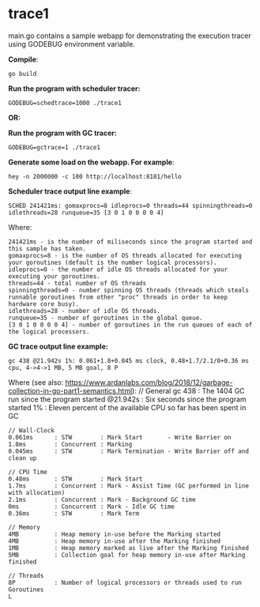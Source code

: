 # trace1
main.go contains a sample webapp for demonstrating the execution tracer using GODEBUG environment variable. 

**Compile**:

    go build
       

**Run the program with scheduler tracer:**

    GODEBUG=schedtrace=1000 ./trace1

**OR:**

**Run the program with GC tracer:**

    GODEBUG=gctrace=1 ./trace1
  
**Generate some load on the webapp. For example**:

    hey -n 2000000 -c 100 http://localhost:8181/hello
    
**Scheduler trace output line example**:

    SCHED 241421ms: gomaxprocs=8 idleprocs=0 threads=44 spinningthreads=0 idlethreads=28 runqueue=35 [3 0 1 0 0 0 0 4]
    
Where:

    241421ms - is the number of miliseconds since the program started and this sample has taken.
    gomaxprocs=8 - is the number of OS threads allocated for executing your goroutines (default is the number logical processors).
    idleprocs=0 - the number of idle OS threads allocated for your executing your goroutines.
    threads=44 - total number of OS threads
    spinningthreads=0 - number spinning OS threads (threads which steals runnable goroutines from other "proc" threads in order to keep hardware core busy).
    idlethreads=28 - number of idle OS threads.
    runqueue=35 - number of goroutines in the global queue.
    [3 0 1 0 0 0 0 4] - number of goroutines in the run queues of each of the logical processors.
     
**GC trace output line example:**

    gc 438 @21.942s 1%: 0.061+1.8+0.045 ms clock, 0.48+1.7/2.1/0+0.36 ms cpu, 4->4->1 MB, 5 MB goal, 8 P
    
Where (see also: https://www.ardanlabs.com/blog/2018/12/garbage-collection-in-go-part1-semantics.html):
    // General
    gc 438       : The 1404 GC run since the program started
    @21.942s     : Six seconds since the program started
    1%           : Eleven percent of the available CPU so far has been spent in GC
    
    // Wall-Clock
    0.061ms      : STW        : Mark Start       - Write Barrier on
    1.8ms        : Concurrent : Marking
    0.045ms      : STW        : Mark Termination - Write Barrier off and clean up
    
    // CPU Time
    0.48ms       : STW        : Mark Start
    1.7ms        : Concurrent : Mark - Assist Time (GC performed in line with allocation)
    2.1ms        : Concurrent : Mark - Background GC time
    0ms          : Concurrent : Mark - Idle GC time
    0.36ms       : STW        : Mark Term
    
    // Memory
    4MB          : Heap memory in-use before the Marking started
    4MB          : Heap memory in-use after the Marking finished
    1MB          : Heap memory marked as live after the Marking finished
    5MB          : Collection goal for heap memory in-use after Marking finished
     
    // Threads
    8P           : Number of logical processors or threads used to run Goroutines
    L             